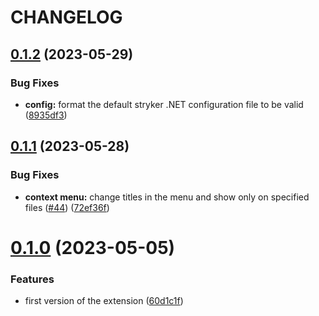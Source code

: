 # CHANGELOG

## [0.1.2](https://github.com/datagone/vscode-stryker-mutator/compare/v0.1.1...v0.1.2) (2023-05-29)


### Bug Fixes

* **config:** format the default stryker .NET configuration file to be valid ([8935df3](https://github.com/datagone/vscode-stryker-mutator/commit/8935df3d212c8af3f555ea722bf7a792d2d7bde2))

## [0.1.1](https://github.com/datagone/vscode-stryker-mutator/compare/v0.1.0...v0.1.1) (2023-05-28)


### Bug Fixes

* **context menu:** change titles in the menu and show only on specified files ([#44](https://github.com/datagone/vscode-stryker-mutator/issues/44)) ([72ef36f](https://github.com/datagone/vscode-stryker-mutator/commit/72ef36f9f0ff844a5c957b728aaab0935fef9e23))

# [0.1.0](https://github.com/datagone/vscode-stryker-mutator/compare/v0.0.1...v0.1.0) (2023-05-05)


### Features

* first version of the extension ([60d1c1f](https://github.com/datagone/vscode-stryker-mutator/commit/60d1c1ff91361039f84f6a39db499df577b010e2))
